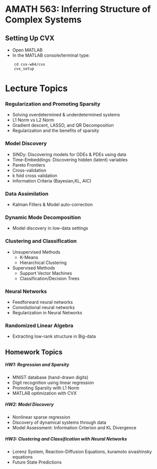 # AMATH 563: Inferring Structure of Complex Systems

## Setting Up CVX
- Open MATLAB
- In the MATLAB console/terminal type:
``` 
	cd cvx-w64/cvx
	cvx_setup
```


# Lecture Topics

### Regularization and Promoting Sparsity
- Solving overdetermined & underdetermined systems
- L1 Norm vs L2 Norm
- Gradient descent, LASSO, and QR Decomposition
- Regularization and the benefits of sparsity


### Model Discovery

- SINDy: Discovering models for ODEs & PDEs using data
- Time-Embeddings: Discovering hidden (latent) variables
- Pareto Frontiers
- Cross-validation
- k fold cross validation
- Information Criteria (Bayesian,KL, AIC) 

### Data Assimilation
- Kalman Filters & Model auto-correction


### Dynamic Mode Decomposition
- Model discovery in low-data settings 

### Clustering and Classification
- Unsupervised Methods
    - K-Means
    - Hierarchical Clustering
- Supervised Methods
    - Support Vector Machines
    - Classification/Decision Trees

### Neural Networks
- Feedforward neural networks
- Convolutional neural networks
- Regularization in Neural Networks


### Randomized Linear Algebra
- Extracting low-rank structure in Big-data

## Homework Topics

##### HW1: Regression and Sparsity
- MNIST database (hand-drawn digits)
- Digit recognition using linear regression
- Promoting Sparsity with L1 Norm
- MATLAB optimization with CVX

##### HW2: Model Discovery
- Nonlinear sparse regression
- Discovery of dynamical systems through data
- Model Assessment: Information Criterion and KL Divergence

##### HW3: Clustering and Classification with Neural Networks
- Lorenz System, Reaction-Diffusion Equations, kuramoto sivashinsky equations
- Future State Predictions
